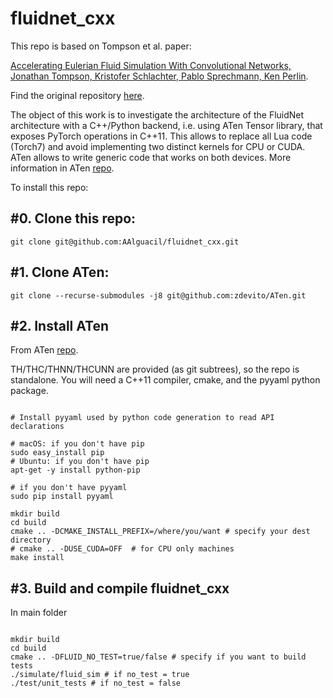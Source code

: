 fluidnet_cxx
============

This repo is based on Tompson et al. paper:

[Accelerating Eulerian Fluid Simulation With Convolutional Networks, Jonathan Tompson, Kristofer Schlachter, Pablo Sprechmann, Ken Perlin](http://cims.nyu.edu/~schlacht/CNNFluids.htm).

Find the original repository [here](https://github.com/google/FluidNet).

The object of this work is to investigate the architecture of the FluidNet architecture with a C++/Python backend, i.e. using ATen Tensor library, that exposes PyTorch operations in C++11. This allows to replace all Lua code (Torch7) and avoid implementing two distinct kernels for CPU or CUDA.
ATen allows to write generic code that works on both devices.
More information in ATen [repo](https://github.com/zdevito/ATen).

To install this repo:

#0. Clone this repo:
---------------

```
git clone git@github.com:AAlguacil/fluidnet_cxx.git
```

#1. Clone ATen:
---------------

```
git clone --recurse-submodules -j8 git@github.com:zdevito/ATen.git
```

#2. Install ATen
---------------

From ATen [repo](https://github.com/zdevito/ATen).

TH/THC/THNN/THCUNN are provided (as git subtrees), so the repo is standalone. You will need a C++11 compiler, cmake, and the pyyaml python package.

```

# Install pyyaml used by python code generation to read API declarations

# macOS: if you don't have pip
sudo easy_install pip
# Ubuntu: if you don't have pip
apt-get -y install python-pip

# if you don't have pyyaml
sudo pip install pyyaml

mkdir build
cd build
cmake .. -DCMAKE_INSTALL_PREFIX=/where/you/want # specify your dest directory
# cmake .. -DUSE_CUDA=OFF  # for CPU only machines
make install
```
#3. Build and compile fluidnet_cxx
---------------

In main folder

```

mkdir build
cd build
cmake .. -DFLUID_NO_TEST=true/false # specify if you want to build tests
./simulate/fluid_sim # if no_test = true
./test/unit_tests # if no_test = false
```




